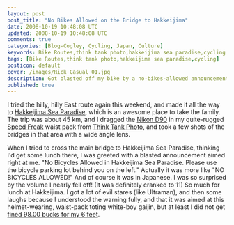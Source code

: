 ```yaml
---           
layout: post
post_title: "No Bikes Allowed on the Bridge to Hakkeijima"
date: 2008-10-19 10:48:08 UTC
updated: 2008-10-19 10:48:08 UTC
comments: true
categories: [Blog-Cogley, Cycling, Japan, Culture]
keywords: Bike Routes,think tank photo,hakkeijima sea paradise,cycling
tags: [Bike Routes,think tank photo,hakkeijima sea paradise,cycling]
posticon: default
cover: /images/Rick_Casual_01.jpg
description: Got blasted off my bike by a no-bikes-allowed announcement at Hakkejima, by Rick Cogley. 
published: true
---
```


[](http://www.flickr.com/photos/81796435@N00/385220504 "View 'Papa and Ju at Sea Paradise - 17' on Flickr.com")


I tried the hilly, hilly East route again this weekend, and made it all the way to [Hakkeijima Sea Paradise](http://www.seaparadise.co.jp/english/), which is an awesome place to take the family. The trip was about 45 km, and I dragged the [Nikon D90](http://www.nikonusa.com/en/Nikon-Products/Product/Digital-SLR-Cameras/25446/D90.html) in my quite-rugged [Speed Freak](http://www.amazon.com/dp/B0016XKO0G/?tag=rickcogleyweb-20) waist pack from [Think Tank Photo](http://www.thinktankphoto.com/), and took a few shots of the bridges in that area with a wide angle lens. 


When I tried to cross the main bridge to Hakkeijima Sea Paradise, thinking I'd get some lunch there, I was greeted with a blasted announcement aimed right at me. "No Bicycles Allowed in Hakkeijima Sea Paradise. Please use the bicycle parking lot behind you on the left." Actually it was more like "NO BICYCLES ALLOWED!" And of course it was in Japanese. I was so surprised by the volume I nearly fell off! (It was definitely cranked to 11) So much for lunch at Hakkeijima. I got a lot of evil stares (like Ultraman), and then some laughs because I understood the warning fully, and that it was aimed at this helmet-wearing, waist-pack toting white-boy gaijin, but at least I did not get [fined 98.00 bucks for my 6 feet](http://istanbultea.typepad.com/largefellaonabike/2008/09/9800-for-6-feet.html). 

